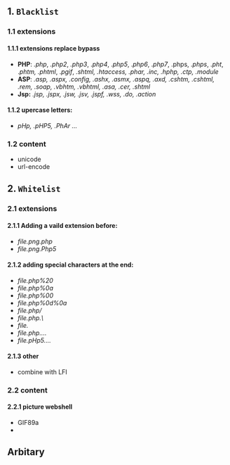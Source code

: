 ## 1. `Blacklist`
### 1.1 extensions
#### 1.1.1 extensions replace bypass
* **PHP**: _.php_, _.php2_, _.php3_, ._php4_, ._php5_, ._php6_, ._php7_, .phps, ._phps_, ._pht_, ._phtm, .phtml_, ._pgif_, _.shtml, .htaccess, .phar, .inc, .hphp, .ctp, .module_
* **ASP**: _.asp, .aspx, .config, .ashx, .asmx, .aspq, .axd, .cshtm, .cshtml, .rem, .soap, .vbhtm, .vbhtml, .asa, .cer, .shtml_
* **Jsp:** _.jsp, .jspx, .jsw, .jsv, .jspf, .wss, .do, .action_

#### 1.1.2 upercase letters:
* _pHp, .pHP5, .PhAr ..._


### 1.2 content
   * unicode
   * url-encode

## 2. `Whitelist`
### 2.1 extensions
#### 2.1.1 Adding a vaild extension before:
   * _file.png.php_
   * _file.png.Php5_

#### 2.1.2 adding special characters at the end:
   * _file.php%20_
   * _file.php%0a_
   * _file.php%00_
   * _file.php%0d%0a_
   * _file.php/_
   * _file.php.\\_
   * _file._
   * _file.php...._
   * _file.pHp5...._

#### 2.1.3 other 
- combine with LFI


### 2.2 content
#### 2.2.1 picture webshell
- GIF89a
- 

## Arbitary

